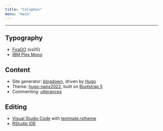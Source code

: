 ```yaml
---
title: "Colophon"
menu: "main"
---
```


*  *  *  *

## Typography

- [FiraGO](https://github.com/bBoxType/FiraGO) (ss05)
- [IBM Plex Mono](https://github.com/IBM/plex)

## Content

- Site generator: [blogdown](https://github.com/rstudio/blogdown), driven by [Hugo](https://gohugo.io/)
- Theme: [hugo-nanx2022](https://github.com/nanxstats/hugo-nanx2022), built on [Bootstrap 5](https://getbootstrap.com/)
- Commenting: [utterances](https://utteranc.es/)

## Editing

- [Visual Studio Code](https://code.visualstudio.com/) with
  [textmate.rstheme](https://marketplace.visualstudio.com/items?itemName=nanxstats.textmate-rstheme)
- [RStudio IDE](https://posit.co/products/open-source/rstudio/)

